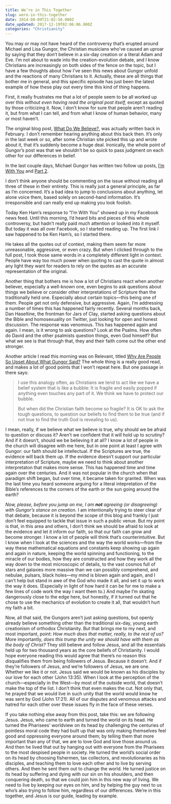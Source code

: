 ```yaml
---
title: We’re in This Together
slug: were-in-this-together
date: 2014-08-09T21:02:50.000Z
date_updated: 2017-12-19T02:06:06.000Z
categories: "Christianity"
---
```


You may or may not have heard of the controversy that’s erupted around Michael and Lisa Gungor, the Christian musicians who’ve caused an uproar by saying that they don’t believe in a six-day creation or a literal Adam and Eve. I’m not about to wade into the creation-evolution debate, and I know Christians are increasingly on both sides of the fence on the topic, but I have a few thoughts about how I’ve seen this news about Gungor unfold and the reactions of many Christians to it. Actually, these are all things that bother me in general, and this specific episode has just been the latest example of how these play out every time this kind of thing happens.

First, it really frustrates me that a lot of people seem to be all worked up over this *without even having read the original post itself,* except as quoted by those criticizing it. Now, I don’t know for sure that people aren’t reading it, but from what I can tell, and from what I know of human behavior, many or most haven’t.

The original blog post, [What Do We Believe?](http://gungormusic.com/2014/02/what-do-we-believe/), was actually written back in February. I don’t remember hearing anything about this back then. It’s only in the last week or so, after some Christian site picked this up and wrote about it, that it’s suddenly become a huge deal. Ironically, the whole point of Gungor’s post was that we shouldn’t be so quick to pass judgment on each other for our differences in belief.

In the last couple days, Michael Gungor has written two follow up posts, [I’m With You](http://gungormusic.com/2014/08/im-with-you/) and [Part 2](http://gungormusic.com/2014/08/im-with-you-part-2/).

I don’t think anyone should be commenting on the issue without reading all three of these in their entirety. This is really just a general principle, as far as I’m concerned. It’s a bad idea to jump to conclusions about anything, let alone voice them, based solely on second-hand information. It’s irresponsible and can really end up making you look foolish.

Today Ken Ham’s response to “I’m With You” showed up in my Facebook news feed. Until this morning, I’d heard bits and pieces of this whole controversy, but hadn’t really paid much attention or looked into it myself. But today it was all over Facebook, so I started reading up. The first link I saw happened to be Ken Ham’s, so I started there.

He takes all the quotes out of context, making them seem far more unreasonable, aggressive, or even crazy. But when I clicked through to the full post, I took those same words in a completely different light in context. People have way too much power when quoting to cast the quote in almost any light they want for readers to rely on the quotes as an accurate representation of the original.

Another thing that bothers me is how a lot of Christians react when another believer, especially a well-known one, even begins to ask questions about things we believe or consider other interpretations of Scripture than the traditionally held one. Especially about certain topics—this being one of them. People get not only defensive, but aggressive. Again, I’m addressing a number of times this has happened fairly recently. Several months back, Dan Haseltine, the frontman for Jars of Clay, started asking questions about the Bible and homosexuality on Twitter, just looking for open and honest discussion. The response was venomous. This has happened again and again. I mean, is it wrong to ask questions? Look at the Psalms. How often do David and the other psalmists question things, even God himself? But what we see is that through that, they and their faith come out the other end stronger.

Another article I read this morning was on Relevant, titled [Why Are People So Upset About What Gungor Said?](http://www.relevantmagazine.com/current/why-are-people-so-upset-about-what-gungor-said) The whole thing is a really good read, and makes a lot of good points that I won’t repeat here. But one passage in there says:

> I use this analogy often, as Christians we tend to act like we have a belief system that is like a bubble: It is fragile and easily popped if anything even touches any part of it. We think we have to protect our bubble.
> 
> But when did the Christian faith become so fragile? It is OK to ask the tough questions, to question our beliefs to find them to be true (and if not true to find the truth God is revealing to us).

I mean, really, if we believe what we believe is true, why should we be afraid to question or discuss it? Aren’t we confident that it will hold up to scrutiny? And if it doesn’t, should we be believing it at all? I know a lot of people in the church will disagree with me here, but in one point at least I agree with Gungor: our faith should be intellectual. If the Scriptures are true, the evidence will back them up. If the evidence doesn’t support our particular interpretation of Scripture, maybe we need to think about another interpretaton that makes more sense. This has happened time and time again over the centuries. And it was not popular in the church when that paradigm shift began, but over time, it became taken for granted. When was the last time you heard someone arguing for a literal intepretation of the Bible’s references to the corners of the earth or the sun going around the earth?

*Now, please, before you jump on me, I am **not** agreeing (or disagreeing) with Gungor’s stance on creation.* I am intentionally trying to steer clear of that debate, because it is beyond the scope of this blog and frankly I just don’t feel equipped to tackle that issue in such a public venue. But my point is that, in this area and others, I don’t think we should be afraid to look at the evidence and let it inform our faith, so that our faith can grow and become stronger. I know a lot of people will think that’s counterintuitive. But I know when I look at the sciences and the way the world works—from the way these mathematical equations and constants keep showing up again and again in nature, keeping the world spinning and functioning, to the miracle of our bodies, how they are constructed and how they work all the way down to the most microscopic of details, to the vast cosmos full of stars and galaxies more massive than we can possibly comprehend, and nebulae, pulsars, black holes—my mind is blown again and again, and I can’t help but stand in awe of the God who made it all, and set it up to work the way it does. (Especially in light of how hard it can be for me to make a few lines of code work the way I want them to.) And maybe I’m skating dangerously close to the edge here, but honestly, if it turned out that he chose to use the mechanics of evolution to create it all, that wouldn’t hurt my faith a bit.

Now, all that said, the Gungors aren’t just asking questions, but openly already believe something other than the traditional six-day, young earth creationism of orthodox Christianity. But that brings me to my next, and most important, point: *How much does that matter, really, to the rest of us?* More importantly, *does this trump the unity we should have with them as the body of Christ?* They still believe and follow Jesus, and all the essentials held up for two thousand years as the core beliefs of Christianity. I would hope everyone reading this would agree that there’s no reason this disqualifies them from being followers of Jesus. Because it doesn’t. And if they’re followers of Jesus, and we’re followers of Jesus, we are one. Whether we like it or not. Jesus said we would be known as his disciples by our love for each other (John 13:35). When I look at the perception of the church—especially in the West—by most of the outside world, that doesn’t make the top of the list. I don’t think that even makes the cut. Not only that, he prayed that we would live in such unity that the world would know he was sent by God (John 17:21). All of our disputes and venomous attacks and hatred for each other over these issues fly in the face of these verses.

If you take nothing else away from this post, take this: we are following Jesus. Jesus, who came to earth and turned the world on its head. He turned the Pharisees’ worldview on its head by challenging the centuries of pointless moral code they had built up that was only making themselves feel good and oppressing everyone around them; by telling them that more important than any of that, we are to love God and love those around us. And then he lived that out by hanging out with everyone from the Pharisees to the most despised people in society. He turned the world’s social order on its head by choosing fishermen, tax collectors, and revolutionaries as his disciples, and teaching them to love each other and to live by serving others. And then he sent them out to change the world. He turned justice on its head by suffering and dying with our sin on his shoulders, and then conquering death, so that we could join him in this new way of living. We need to live by keeping our eyes on him, and by helping the guy next to us who’s also trying to follow him, regardless of our differences. We’re in this together, and Jesus is our guide, leading by example.
